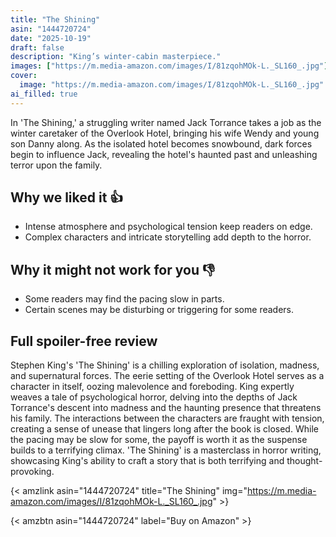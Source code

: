 ```yaml
---
title: "The Shining"
asin: "1444720724"
date: "2025-10-19"
draft: false
description: "King’s winter-cabin masterpiece."
images: ["https://m.media-amazon.com/images/I/81zqohMOk-L._SL160_.jpg"]
cover:
  image: "https://m.media-amazon.com/images/I/81zqohMOk-L._SL160_.jpg"
ai_filled: true
---
```


In 'The Shining,' a struggling writer named Jack Torrance takes a job as the
winter caretaker of the Overlook Hotel, bringing his wife Wendy and young son
Danny along. As the isolated hotel becomes snowbound, dark forces begin to
influence Jack, revealing the hotel's haunted past and unleashing terror upon
the family.

## Why we liked it 👍
- Intense atmosphere and psychological tension keep readers on edge.
- Complex characters and intricate storytelling add depth to the horror.

## Why it might not work for you 👎
- Some readers may find the pacing slow in parts.
- Certain scenes may be disturbing or triggering for some readers.

## Full spoiler-free review
Stephen King's 'The Shining' is a chilling exploration of isolation, madness,
and supernatural forces. The eerie setting of the Overlook Hotel serves as a
character in itself, oozing malevolence and foreboding. King expertly weaves a
tale of psychological horror, delving into the depths of Jack Torrance's descent
into madness and the haunting presence that threatens his family. The
interactions between the characters are fraught with tension, creating a sense
of unease that lingers long after the book is closed. While the pacing may be
slow for some, the payoff is worth it as the suspense builds to a terrifying
climax. 'The Shining' is a masterclass in horror writing, showcasing King's
ability to craft a story that is both terrifying and thought-provoking.

{< amzlink asin="1444720724" title="The Shining" img="https://m.media-amazon.com/images/I/81zqohMOk-L._SL160_.jpg" >}

{< amzbtn asin="1444720724" label="Buy on Amazon" >}
